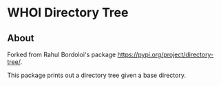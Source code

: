 # WHOI Directory Tree

## About 

Forked from Rahul Bordoloi's package https://pypi.org/project/directory-tree/.

This package prints out a directory tree given a base directory.
